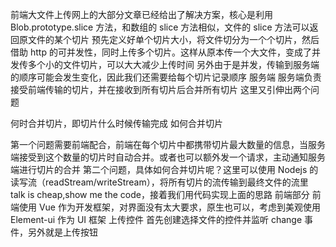 前端大文件上传网上的大部分文章已经给出了解决方案，核心是利用 Blob.prototype.slice 方法，和数组的 slice 方法相似，文件的 slice 方法可以返回原文件的某个切片
预先定义好单个切片大小，将文件切分为一个个切片，然后借助 http 的可并发性，同时上传多个切片。这样从原本传一个大文件，变成了并发传多个小的文件切片，可以大大减少上传时间
另外由于是并发，传输到服务端的顺序可能会发生变化，因此我们还需要给每个切片记录顺序
服务端
服务端负责接受前端传输的切片，并在接收到所有切片后合并所有切片
这里又引伸出两个问题

何时合并切片，即切片什么时候传输完成
如何合并切片

第一个问题需要前端配合，前端在每个切片中都携带切片最大数量的信息，当服务端接受到这个数量的切片时自动合并。或者也可以额外发一个请求，主动通知服务端进行切片的合并
第二个问题，具体如何合并切片呢？这里可以使用 Nodejs 的 读写流（readStream/writeStream），将所有切片的流传输到最终文件的流里
talk is cheap,show me the code，接着我们用代码实现上面的思路
前端部分
前端使用 Vue 作为开发框架，对界面没有太大要求，原生也可以，考虑到美观使用 Element-ui 作为 UI 框架
上传控件
首先创建选择文件的控件并监听 change 事件，另外就是上传按钮

